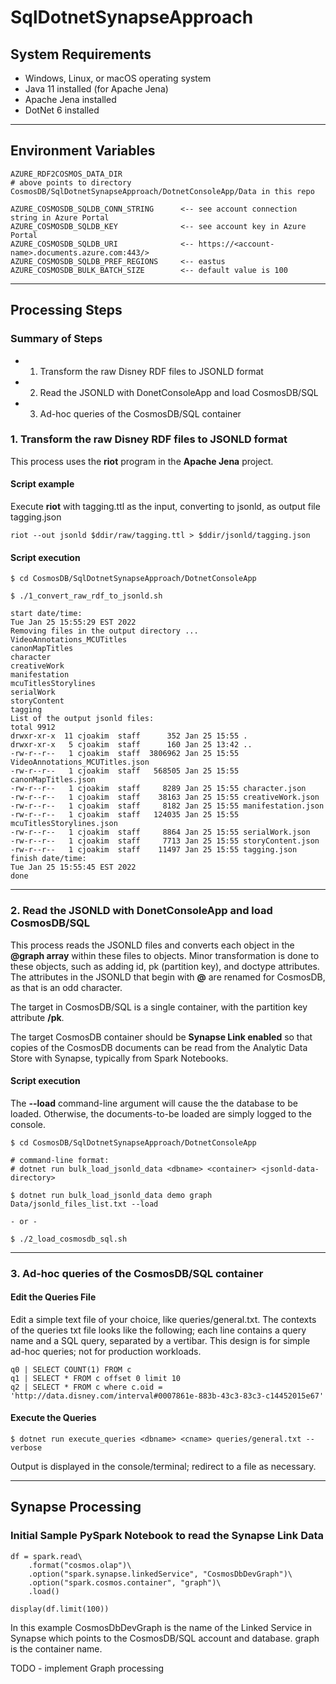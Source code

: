 # SqlDotnetSynapseApproach

## System Requirements

- Windows, Linux, or macOS operating system
- Java 11 installed (for Apache Jena)
- Apache Jena installed
- DotNet 6 installed

---

## Environment Variables

```
AZURE_RDF2COSMOS_DATA_DIR   
# above points to directory CosmosDB/SqlDotnetSynapseApproach/DotnetConsoleApp/Data in this repo

AZURE_COSMOSDB_SQLDB_CONN_STRING      <-- see account connection string in Azure Portal
AZURE_COSMOSDB_SQLDB_KEY              <-- see account key in Azure Portal
AZURE_COSMOSDB_SQLDB_URI              <-- https://<account-name>.documents.azure.com:443/>
AZURE_COSMOSDB_SQLDB_PREF_REGIONS     <-- eastus
AZURE_COSMOSDB_BULK_BATCH_SIZE        <-- default value is 100
```

---

## Processing Steps

### Summary of Steps

- 1. Transform the raw Disney RDF files to JSONLD format
- 2. Read the JSONLD with DonetConsoleApp and load CosmosDB/SQL
- 3. Ad-hoc queries of the CosmosDB/SQL container

### 1. Transform the raw Disney RDF files to JSONLD format

This process uses the **riot** program in the **Apache Jena** project.

#### Script example

Execute **riot** with tagging.ttl as the input, converting to jsonld, as output file tagging.json

```
riot --out jsonld $ddir/raw/tagging.ttl > $ddir/jsonld/tagging.json
```

#### Script execution 

```
$ cd CosmosDB/SqlDotnetSynapseApproach/DotnetConsoleApp

$ ./1_convert_raw_rdf_to_jsonld.sh

start date/time:
Tue Jan 25 15:55:29 EST 2022
Removing files in the output directory ...
VideoAnnotations_MCUTitles
canonMapTitles
character
creativeWork
manifestation
mcuTitlesStorylines
serialWork
storyContent
tagging
List of the output jsonld files:
total 9912
drwxr-xr-x  11 cjoakim  staff      352 Jan 25 15:55 .
drwxr-xr-x   5 cjoakim  staff      160 Jan 25 13:42 ..
-rw-r--r--   1 cjoakim  staff  3806962 Jan 25 15:55 VideoAnnotations_MCUTitles.json
-rw-r--r--   1 cjoakim  staff   568505 Jan 25 15:55 canonMapTitles.json
-rw-r--r--   1 cjoakim  staff     8289 Jan 25 15:55 character.json
-rw-r--r--   1 cjoakim  staff    38163 Jan 25 15:55 creativeWork.json
-rw-r--r--   1 cjoakim  staff     8182 Jan 25 15:55 manifestation.json
-rw-r--r--   1 cjoakim  staff   124035 Jan 25 15:55 mcuTitlesStorylines.json
-rw-r--r--   1 cjoakim  staff     8864 Jan 25 15:55 serialWork.json
-rw-r--r--   1 cjoakim  staff     7713 Jan 25 15:55 storyContent.json
-rw-r--r--   1 cjoakim  staff    11497 Jan 25 15:55 tagging.json
finish date/time:
Tue Jan 25 15:55:45 EST 2022
done
```

---

### 2. Read the JSONLD with DonetConsoleApp and load CosmosDB/SQL 

This process reads the JSONLD files and converts each object in the **@graph array**
within these files to objects.  Minor transformation is done to these objects, such
as adding id, pk (partition key), and doctype attributes.  The attributes in the
JSONLD that begin with **@** are renamed for CosmosDB, as that is an odd character.

The target in CosmosDB/SQL is a single container, with the partition key attribute
**/pk**.

The target CosmosDB container should be **Synapse Link enabled** so that copies
of the CosmosDB documents can be read from the Analytic Data Store with Synapse,
typically from Spark Notebooks.

#### Script execution 

The **--load** command-line argument will cause the the database to be loaded.
Otherwise, the documents-to-be loaded are simply logged to the console.

```
$ cd CosmosDB/SqlDotnetSynapseApproach/DotnetConsoleApp

# command-line format:
# dotnet run bulk_load_jsonld_data <dbname> <container> <jsonld-data-directory>

$ dotnet run bulk_load_jsonld_data demo graph Data/jsonld_files_list.txt --load

- or -

$ ./2_load_cosmosdb_sql.sh
```

---

### 3. Ad-hoc queries of the CosmosDB/SQL container

#### Edit the Queries File 

Edit a simple text file of your choice, like queries/general.txt.
The contexts of the queries txt file looks like the following;
each line contains a query name and a SQL query, separated by a vertibar.
This design is for simple ad-hoc queries; not for production workloads.

```
q0 | SELECT COUNT(1) FROM c
q1 | SELECT * FROM c offset 0 limit 10
q2 | SELECT * FROM c where c.oid = 'http://data.disney.com/interval#0007861e-883b-43c3-83c3-c14452015e67'
```

#### Execute the Queries 

```
$ dotnet run execute_queries <dbname> <cname> queries/general.txt --verbose
```

Output is displayed in the console/terminal; redirect to a file as necessary.

---

## Synapse Processing

### Initial Sample PySpark Notebook to read the Synapse Link Data

```
df = spark.read\
    .format("cosmos.olap")\
    .option("spark.synapse.linkedService", "CosmosDbDevGraph")\
    .option("spark.cosmos.container", "graph")\
    .load()

display(df.limit(100))
```

In this example CosmosDbDevGraph is the name of the Linked Service in Synapse
which points to the CosmosDB/SQL account and database.  graph is the container name.

TODO - implement Graph processing
